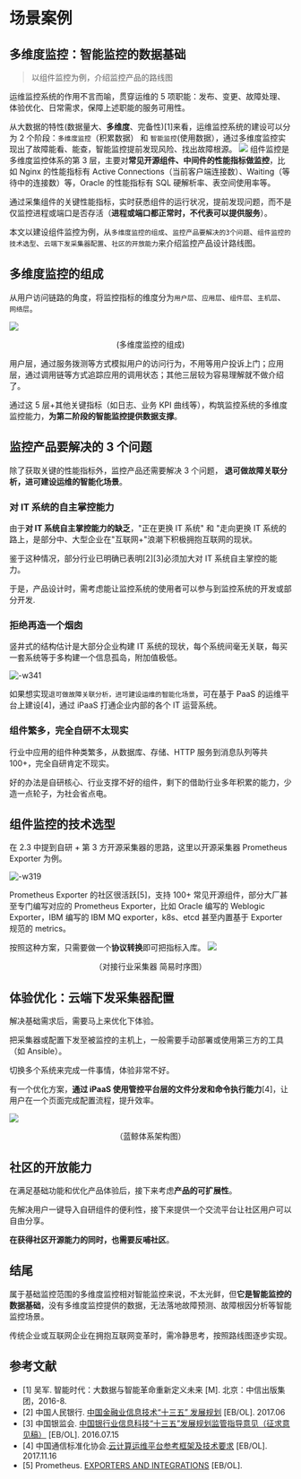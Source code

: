 # 场景案例

## 多维度监控：智能监控的数据基础
> 以组件监控为例，介绍监控产品的路线图

运维监控系统的作用不言而喻，贯穿运维的 5 项职能：发布、变更、故障处理、体验优化、日常需求，保障上述职能的服务可用性。

从大数据的特性(数据量大、**多维度**、完备性)[1]来看，运维监控系统的建设可以分为 2 个阶段：`多维度监控`（积累数据） 和  `智能监控`(使用数据），通过多维度监控实现出了故障能看、能查，智能监控提前发现风险、找出故障根源。
![](../media/15266266168983.jpg)
组件监控是多维度监控体系的第 3 层，主要对**常见开源组件、中间件的性能指标做监控**，比如 Nginx 的性能指标有 Active Connections（当前客户端连接数）、Waiting（等待中的连接数）等，Oracle 的性能指标有 SQL 硬解析率、表空间使用率等。

通过采集组件的关键性能指标，实时获悉组件的运行状况，提前发现问题，而不是仅监控进程或端口是否存活（**进程或端口都正常时，不代表可以提供服务**）。

本文以建设组件监控为例，从`多维度监控的组成`、`监控产品要解决的3个问题`、`组件监控的技术选型`、`云端下发采集器配置`、`社区的开放能力`来介绍监控产品设计路线图。

## 多维度监控的组成

从用户访问链路的角度，将监控指标的维度分为`用户层`、`应用层`、`组件层`、`主机层`、`网络层`。

![](../media/15266173173475.jpg)
<center>(多维度监控的组成)</center>

用户层，通过服务拨测等方式模拟用户的访问行为，不用等用户投诉上门；应用层，通过调用链等方式追踪应用的调用状态；其他三层较为容易理解就不做介绍了。

通过这 5 层+其他关键指标（如日志、业务 KPI 曲线等），构筑监控系统的多维度监控能力，**为第二阶段的智能监控提供数据支撑**。

## 监控产品要解决的 3 个问题

除了获取关键的性能指标外，监控产品还需要解决 3 个问题， **退可做故障关联分析，进可建设运维的智能化场景**。

### 对 IT 系统的自主掌控能力

由于**对 IT 系统自主掌控能力的缺乏**，"正在更换 IT 系统" 和 "走向更换 IT 系统的路上，是部分中、大型企业在"互联网+"浪潮下积极拥抱互联网的现状。

鉴于这种情况，部分行业已明确已表明[2][3]必须加大对 IT 系统自主掌控的能力。

于是，产品设计时，需考虑能让监控系统的使用者可以参与到监控系统的开发或部分开发.

### 拒绝再造一个烟囱

竖井式的结构估计是大部分企业构建 IT 系统的现状，每个系统间毫无关联，每买一套系统等于多构建一个信息孤岛，附加值极低。

![-w341](../media/15266041494558.jpg)

如果想实现`退可做故障关联分析，进可建设运维的智能化场景`，可在基于 PaaS 的运维平台上建设[4]，通过 iPaaS 打通企业内部的各个 IT 运营系统。

### 组件繁多，完全自研不太现实

行业中应用的组件种类繁多，从数据库、存储、HTTP 服务到消息队列等共 100+，完全自研肯定不现实。

好的办法是自研核心、行业支撑不好的组件，剩下的借助行业多年积累的能力，少造一点轮子，为社会省点电。

## 组件监控的技术选型

在 2.3 中提到自研 + 第 3 方开源采集器的思路，这里以开源采集器 Prometheus Exporter 为例。

![-w319](../media/15266156093948.jpg)

Prometheus Exporter 的社区很活跃[5]，支持 100+ 常见开源组件，部分大厂甚至专门编写对应的 Prometheus Exporter，比如 Oracle 编写的 Weblogic Exporter，IBM 编写的 IBM MQ exporter，k8s、etcd 甚至内置基于 Exporter 规范的 metrics。

按照这种方案，只需要做一个**协议转换**即可把指标入库。
![](../media/15266143922560.jpg)
<center>（对接行业采集器 简易时序图）</center>

## 体验优化：云端下发采集器配置

解决基础需求后，需要马上来优化下体验。

把采集器或配置下发至被监控的主机上，一般需要手动部署或使用第三方的工具（如 Ansible）。

切换多个系统来完成一件事情，体验非常不好。

有一个优化方案，**通过 iPaaS 使用管控平台层的文件分发和命令执行能力**[4]，让用户在一个页面完成配置流程，提升效率。

![](../media/15265483425665.jpg)
<center>（蓝鲸体系架构图）</center>

## 社区的开放能力

在满足基础功能和优化产品体验后，接下来考虑**产品的可扩展性**。

先解决用户一键导入自研组件的便利性，接下来提供一个交流平台让社区用户可以自由分享。

**在获得社区开源能力的同时，也需要反哺社区**。

## 结尾

属于基础监控范围的多维度监控相对智能监控来说，不太光鲜，但**它是智能监控的数据基础**，没有多维度监控提供的数据，无法落地故障预测、故障根因分析等智能监控场景。

传统企业或互联网企业在拥抱互联网变革时，需冷静思考，按照路线图逐步实现。

## 参考文献
- [1] 吴军. 智能时代：大数据与智能革命重新定义未来 [M]. 北京：中信出版集团，2016-8.
- [2] 中国人民银行. [中国金融业信息技术“十三五” 发展规划](http://images.mofcom.gov.cn/coi/201706/20170629110047159.pdf)  [EB/OL]. 2017.06
- [3] 中国银监会. [中国银行业信息科技“十三五”发展规划监管指导意见（征求意见稿）](http://www.cbrc.gov.cn/chinese/home/docView/1940BD4B2D7740CC90F4FE4C6B3CD316.html) [EB/OL]. 2016.07.15
- [4] 中国通信标准化协会.[云计算运维平台参考框架及技术要求](http://v2.opensourcecloud.cn/article/2) [EB/OL]. 2017.11.16
- [5] Prometheus. [EXPORTERS AND INTEGRATIONS](https://prometheus.io/docs/instrumenting/exporters/) [EB/OL].
